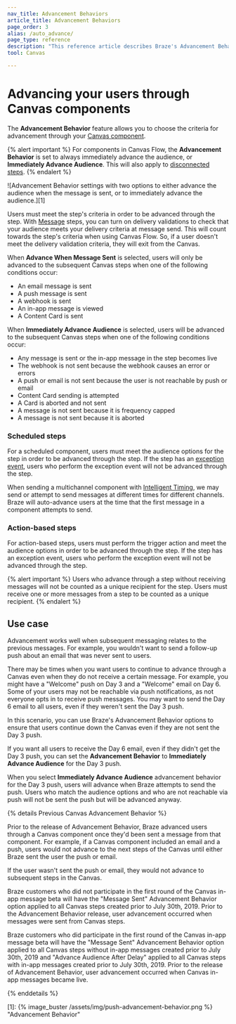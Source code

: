 ```yaml
---
nav_title: Advancement Behaviors
article_title: Advancement Behaviors
page_order: 3
alias: /auto_advance/
page_type: reference
description: "This reference article describes Braze's Advancement Behavior feature and covers various scenarios that may come up as you advance through a Canvas."
tool: Canvas

---
```


# Advancing your users through Canvas components

The **Advancement Behavior** feature allows you to choose the criteria for advancement through your [Canvas component]({{site.baseurl}}/user_guide/engagement_tools/canvas/canvas_components/). 

{% alert important %}
For components in Canvas Flow, the **Advancement Behavior** is set to always immediately advance the audience, or **Immediately Advance Audience**. This will also apply to [disconnected steps]({{site.baseurl}}/user_guide/engagement_tools/canvas/managing_canvases/change_your_canvas_after_launch/#disconnected-steps/).
{% endalert %}

![Advancement Behavior settings with two options to either advance the audience when the message is sent, or to immediately advance the audience.][1]

Users must meet the step's criteria in order to be advanced through the step. With [Message]({{site.baseurl}}/user_guide/engagement_tools/canvas/canvas_components/message_step/) steps, you can turn on delivery validations to check that your audience meets your delivery criteria at message send. This will count towards the step's criteria when using Canvas Flow. So, if a user doesn't meet the delivery validation criteria, they will exit from the Canvas.

When **Advance When Message Sent** is selected, users will only be advanced to the subsequent Canvas steps when one of the following conditions occur:

- An email message is sent
- A push message is sent
- A webhook is sent
- An in-app message is viewed
- A Content Card is sent

When **Immediately Advance Audience** is selected, users will be advanced to the subsequent Canvas steps when one of the following conditions occur:

- Any message is sent or the in-app message in the step becomes live
- The webhook is not sent because the webhook causes an error or errors
- A push or email is not sent because the user is not reachable by push or email
- Content Card sending is attempted 
- A Card is aborted and not sent
- A message is not sent because it is frequency capped
- A message is not sent because it is aborted

### Scheduled steps

For a scheduled component, users must meet the audience options for the step in order to be advanced through the step. If the step has an [exception event]({{site.baseurl}}/user_guide/engagement_tools/canvas/create_a_canvas/exception_events/), users who perform the exception event will not be advanced through the step.

When sending a multichannel component with [Intelligent Timing]({{site.baseurl}}/user_guide/intelligence/intelligent_timing/), we may send or attempt to send messages at different times for different channels. Braze will auto-advance users at the time that the first message in a component attempts to send.

### Action-based steps

For action-based steps, users must perform the trigger action and meet the audience options in order to be advanced through the step. If the step has an exception event, users who perform the exception event will not be advanced through the step.

{% alert important %}
Users who advance through a step without receiving messages will not be counted as a unique recipient for the step. Users must receive one or more messages from a step to be counted as a unique recipient.
{% endalert %}

## Use case

Advancement works well when subsequent messaging relates to the previous messages. For example, you wouldn't want to send a follow-up push about an email that was never sent to users.

There may be times when you want users to continue to advance through a Canvas even when they do not receive a certain message. For example, you might have a "Welcome" push on Day 3 and a "Welcome" email on Day 6. Some of your users may not be reachable via push notifications, as not everyone opts in to receive push messages. You may want to send the Day 6 email to all users, even if they weren't sent the Day 3 push.

In this scenario, you can use Braze's Advancement Behavior options to ensure that users continue down the Canvas even if they are not sent the Day 3 push.

If you want all users to receive the Day 6 email, even if they didn't get the Day 3 push, you can set the **Advancement Behavior** to **Immediately Advance Audience**  for the Day 3 push.

When you select **Immediately Advance Audience** advancement behavior for the Day 3 push, users will advance when Braze attempts to send the push. Users who match the audience options and who are not reachable via push will not be sent the push but will be advanced anyway.

{% details Previous Canvas Advancement Behavior %}

Prior to the release of Advancement Behavior, Braze advanced users through a Canvas component once they'd been sent a message from that component. For example, if a Canvas component included an email and a push, users would not advance to the next steps of the Canvas until either Braze sent the user the push or email.

If the user wasn't sent the push or email, they would not advance to subsequent steps in the Canvas.

Braze customers who did not participate in the first round of the Canvas in-app message beta will have the "Message Sent" Advancement Behavior option applied to all Canvas steps created prior to July 30th, 2019. Prior to the Advancement Behavior release, user advancement occurred when messages were sent from Canvas steps.

Braze customers who did participate in the first round of the Canvas in-app message beta will have the "Message Sent" Advancement Behavior option applied to all Canvas steps without in-app messages created prior to July 30th, 2019 and "Advance Audience After Delay" applied to all Canvas steps with in-app messages created prior to July 30th, 2019. Prior to the release of Advancement Behavior, user advancement occurred when Canvas in-app messages became live.

{% enddetails %}

[1]: {% image_buster /assets/img/push-advancement-behavior.png %} "Advancement Behavior"
